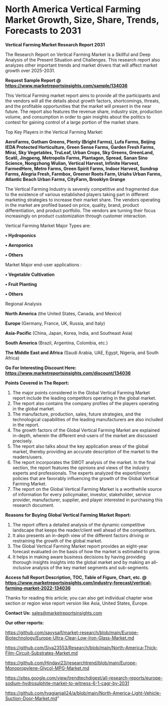 # North America Vertical Farming Market Growth, Size, Share, Trends, Forecasts to 2031

<strong>Vertical Farming Market Research Report 2031</strong>

The Research Report on Vertical Farming Market is a Skillful and Deep Analysis of the Present Situation and Challenges. This research report also analyzes other important trends and market drivers that will affect market growth over 2025-2031.

<strong>Request Sample Report @ <a href=https://www.marketreportsinsights.com/sample/134036>https://www.marketreportsinsights.com/sample/134036</a></strong>

This Vertical Farming market report aims to provide all the participants and the vendors will all the details about growth factors, shortcomings, threats, and the profitable opportunities that the market will present in the near future. The report also features the revenue share, industry size, production volume, and consumption in order to gain insights about the politics to contest for gaining control of a large portion of the market share.

Top Key Players in the Vertical Farming Market:

<strong>AeroFarms, Gotham Greens, Plenty (Bright Farms), Lufa Farms, Beijing IEDA Protected Horticulture, Green Sense Farms, Garden Fresh Farms, Mirai, Sky Vegetables, TruLeaf, Urban Crops, Sky Greens, GreenLand, Scatil, Jingpeng, Metropolis Farms, Plantagon, Spread, Sanan Sino Science, Nongzhong Wulian, Vertical Harvest, Infinite Harvest, FarmedHere, Metro Farms, Green Spirit Farms, Indoor Harvest, Sundrop Farms, Alegria Fresh, Farmbox, Greener Roots Farm, Uriahs Urban Farms, Atlantic Beach Urban Farms, CityFarm, Brooklyn Grange</strong>

The Vertical Farming Industry is severely competitive and fragmented due to the existence of various established players taking part in different marketing strategies to increase their market share. The vendors operating in the market are profiled based on price, quality, brand, product differentiation, and product portfolio. The vendors are turning their focus increasingly on product customization through customer interaction.

Vertical Farming Market Major Types are:

<strong>• Hydroponics

• Aeroponics

• Others</strong>

Market Major end-user applications :

<strong>• Vegetable Cultivation

• Fruit Planting

• Others</strong>

Regional Analysis

</u><strong><b>North America</b></strong> (the United States, Canada, and Mexico)

<strong><b>Europe </b></strong>(Germany, France, UK, Russia, and Italy)

<strong><b>Asia-Pacific</b></strong> (China, Japan, Korea, India, and Southeast Asia)

<strong><b>South America</b></strong> (Brazil, Argentina, Colombia, etc.)

<strong><b>The Middle East and Africa</b></strong> (Saudi Arabia, UAE, Egypt, Nigeria, and South Africa)

<strong>Go For Interesting Discount Here: <a href=https://www.marketreportsinsights.com/discount/134036>https://www.marketreportsinsights.com/discount/134036</a></strong>

<strong>Points Covered in The Report:</strong>
<ol>
  <li>The major points considered in the Global Vertical Farming Market report include the leading competitors operating in the global market.</li>
  <li>The report also contains the company profiles of the players operating in the global market.</li>
  <li>The manufacture, production, sales, future strategies, and the technological capabilities of the leading manufacturers are also included in the report.</li>
  <li>The growth factors of the Global Vertical Farming Market are explained in-depth, wherein the different end-users of the market are discussed precisely.</li>
  <li>The report also talks about the key application areas of the global market, thereby providing an accurate description of the market to the readers/users.</li>
  <li>The report incorporates the SWOT analysis of the market. In the final section, the report features the opinions and views of the industry experts and professionals. The experts analyzed the export/import policies that are favorably influencing the growth of the Global Vertical Farming Market.</li>
  <li>The report on the Global Vertical Farming Market is a worthwhile source of information for every policymaker, investor, stakeholder, service provider, manufacturer, supplier, and player interested in purchasing this research document.</li>
</ol>
<strong>Reasons for Buying Global Vertical Farming Market Report:</strong>

<ol>
  <li>The report offers a detailed analysis of the dynamic competitive landscape that keeps the reader/client well ahead of the competitors.</li>
  <li>It also presents an in-depth view of the different factors driving or restraining the growth of the global market.</li>
  <li>The Global Vertical Farming Market report provides an eight-year forecast evaluated on the basis of how the market is estimated to grow.</li>
  <li>It helps in making aware business decisions by having providing thorough insights insights into the global market and by making an all-inclusive analysis of the key market segments and sub-segments.</li>
</ol>
<strong>Access full Report Description, TOC, Table of Figure, Chart, etc. @ <a href=https://www.marketreportsinsights.com/industry-forecast/vertical-farming-market-2022-134036>https://www.marketreportsinsights.com/industry-forecast/vertical-farming-market-2022-134036</a></strong>


Thanks for reading this article; you can also get individual chapter wise section or region wise report version like Asia, United States, Europe.

<strong>Contact Us:</strong>
sales@marketreportsinsights.com

<strong>Our other reports:</strong>

<a href=https://github.com/sayysaif/market-research/blob/main/Europe-Biotechnology/Europe-Ultra-Clear-Low-Iron-Glass-Market.md>https://github.com/sayysaif/market-research/blob/main/Europe-Biotechnology/Europe-Ultra-Clear-Low-Iron-Glass-Market.md</a>

<a href=https://github.com/Siya23553/Research/blob/main/North-America-Thick-Film-Circuit-Substrates-Market.md>https://github.com/Siya23553/Research/blob/main/North-America-Thick-Film-Circuit-Substrates-Market.md</a>

<a href=https://github.com/Hindavi23/researchtrend/blob/main/Europe-Monopropylene-Glycol-MPG-Market.md>https://github.com/Hindavi23/researchtrend/blob/main/Europe-Monopropylene-Glycol-MPG-Market.md</a>

<a href=https://sites.google.com/view/trendtechdigest/all-research-reports/europe-sodium-hydrosulphite-market-to-witness-6-1-cagr-by-2031>https://sites.google.com/view/trendtechdigest/all-research-reports/europe-sodium-hydrosulphite-market-to-witness-6-1-cagr-by-2031</a>

<a href=https://github.com/tyagianjali24/a/blob/main/North-America-Light-Vehicle-Suction-Door-Market.md>https://github.com/tyagianjali24/a/blob/main/North-America-Light-Vehicle-Suction-Door-Market.md</a>"
